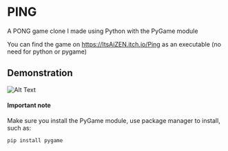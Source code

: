 # PING

A PONG game clone I made using Python with the PyGame module

You can find the game on https://ItsAiZEN.itch.io/Ping as an executable (no need for python or pygame)

## Demonstration

![Alt Text](https://media.giphy.com/media/PijgROgNxP8jQPA4zL/giphy.gif)

#### Important note

Make sure you install the PyGame module, use package manager to install, such as:

```
pip install pygame
```
